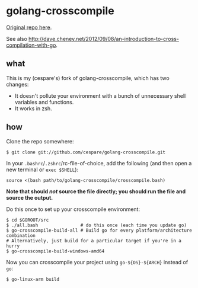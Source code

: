 # golang-crosscompile

[Original repo here](https://github.com/davecheney/golang-crosscompile).

See also http://dave.cheney.net/2012/09/08/an-introduction-to-cross-compilation-with-go.

## what

This is my (cespare's) fork of golang-crosscompile, which has two changes:

* It doesn't pollute your environment with a bunch of unnecessary shell variables and functions.
* It works in zsh.

## how

Clone the repo somewhere:

    $ git clone git://github.com/cespare/golang-crosscompile.git

In your `.bashrc`/`.zshrc`/rc-file-of-choice, add the following (and then open a new terminal or `exec
$SHELL`):

    source <(bash path/to/golang-crosscompile/crosscompile.bash)

**Note that should *not* source the file directly; you should run the file and source the output.**

Do this once to set up your crosscompile environment:

    $ cd $GOROOT/src
    $ ./all.bash                # do this once (each time you update go)
    $ go-crosscompile-build-all # Build go for every platform/architecture combination
    # Alternatively, just build for a particular target if you're in a hurry
    $ go-crosscompile-build-windows-amd64

Now you can crosscompile your project using `go-${OS}-${ARCH}` instead of `go`:

    $ go-linux-arm build
